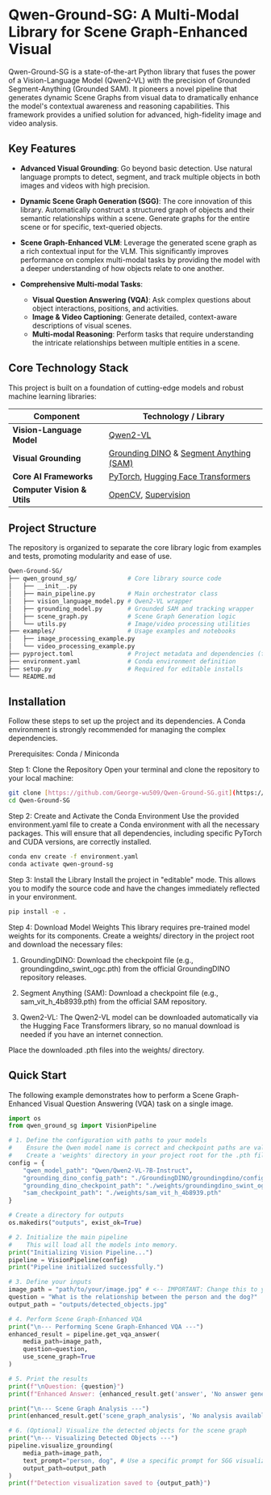 # Qwen-Ground-SG: A Multi-Modal Library for Scene Graph-Enhanced Visual 


Qwen-Ground-SG is a state-of-the-art Python library that fuses the power of a Vision-Language Model (Qwen2-VL) with the precision of Grounded Segment-Anything (Grounded SAM). It pioneers a novel pipeline that generates dynamic Scene Graphs from visual data to dramatically enhance the model's contextual awareness and reasoning capabilities. This framework provides a unified solution for advanced, high-fidelity image and video analysis.

## Key Features

-   **Advanced Visual Grounding**: Go beyond basic detection. Use natural language prompts to detect, segment, and track multiple objects in both images and videos with high precision.

-   **Dynamic Scene Graph Generation (SGG)**: The core innovation of this library. Automatically construct a structured graph of objects and their semantic relationships within a scene. Generate graphs for the entire scene or for specific, text-queried objects.

-   **Scene Graph-Enhanced VLM**: Leverage the generated scene graph as a rich contextual input for the VLM. This significantly improves performance on complex multi-modal tasks by providing the model with a deeper understanding of how objects relate to one another.

-   **Comprehensive Multi-modal Tasks**:
    -   **Visual Question Answering (VQA)**: Ask complex questions about object interactions, positions, and activities.
    -   **Image & Video Captioning**: Generate detailed, context-aware descriptions of visual scenes.
    -   **Multi-modal Reasoning**: Perform tasks that require understanding the intricate relationships between multiple entities in a scene.

## Core Technology Stack

This project is built on a foundation of cutting-edge models and robust machine learning libraries:

| Component                  | Technology / Library                                                                    |
| -------------------------- | --------------------------------------------------------------------------------------- |
| **Vision-Language Model** | [Qwen2-VL](https://github.com/QwenLM/Qwen2-VL)                                          |
| **Visual Grounding** | [Grounding DINO](https://github.com/IDEA-Research/GroundingDINO) & [Segment Anything (SAM)](https://github.com/facebookresearch/segment-anything) |
| **Core AI Frameworks** | [PyTorch](https://pytorch.org/), [Hugging Face Transformers](https://huggingface.co/docs/transformers/index) |
| **Computer Vision & Utils**| [OpenCV](https://opencv.org/), [Supervision](https://roboflow.github.io/supervision/) |

## Project Structure

The repository is organized to separate the core library logic from examples and tests, promoting modularity and ease of use.

```bash
Qwen-Ground-SG/
├── qwen_ground_sg/              # Core library source code
│   ├── __init__.py
│   ├── main_pipeline.py         # Main orchestrator class
│   ├── vision_language_model.py # Qwen2-VL wrapper
│   ├── grounding_model.py       # Grounded SAM and tracking wrapper
│   ├── scene_graph.py           # Scene Graph Generation logic
│   └── utils.py                 # Image/video processing utilities
├── examples/                    # Usage examples and notebooks
│   ├── image_processing_example.py
│   └── video_processing_example.py
├── pyproject.toml               # Project metadata and dependencies (for pip)
├── environment.yaml             # Conda environment definition
├── setup.py                     # Required for editable installs
└── README.md

```

## Installation

Follow these steps to set up the project and its dependencies. A Conda environment is strongly recommended for managing the complex dependencies.

Prerequisites:
Conda / Miniconda

Step 1: Clone the Repository
Open your terminal and clone the repository to your local machine:

```bash
git clone [https://github.com/George-wu509/Qwen-Ground-SG.git](https://github.com/George-wu509/Qwen-Ground-SG.git)
cd Qwen-Ground-SG
```

Step 2: Create and Activate the Conda Environment
Use the provided environment.yaml file to create a Conda environment with all the necessary packages. This will ensure that all dependencies, including specific PyTorch and CUDA versions, are correctly installed.

```bash
conda env create -f environment.yaml
conda activate qwen-ground-sg
```

Step 3: Install the Library
Install the project in "editable" mode. This allows you to modify the source code and have the changes immediately reflected in your environment.
```bash
pip install -e .
```

Step 4: Download Model Weights
This library requires pre-trained model weights for its components. Create a weights/ directory in the project root and download the necessary files:

1. GroundingDINO: Download the checkpoint file (e.g., groundingdino_swint_ogc.pth) from the official GroundingDINO repository releases.

2. Segment Anything (SAM): Download a checkpoint file (e.g., sam_vit_h_4b8939.pth) from the official SAM repository.

3. Qwen2-VL: The Qwen2-VL model can be downloaded automatically via the Hugging Face Transformers library, so no manual download is needed if you have an internet connection.

Place the downloaded .pth files into the weights/ directory.

## Quick Start

The following example demonstrates how to perform a Scene Graph-Enhanced Visual Question Answering (VQA) task on a single image.

```python
import os
from qwen_ground_sg import VisionPipeline

# 1. Define the configuration with paths to your models
#    Ensure the Qwen model name is correct and checkpoint paths are valid.
#    Create a 'weights' directory in your project root for the .pth files.
config = {
    "qwen_model_path": "Qwen/Qwen2-VL-7B-Instruct",
    "grounding_dino_config_path": "./GroundingDINO/groundingdino/config/GroundingDINO_SwinT_OGC.py", # This path might need adjustment
    "grounding_dino_checkpoint_path": "./weights/groundingdino_swint_ogc.pth",
    "sam_checkpoint_path": "./weights/sam_vit_h_4b8939.pth"
}

# Create a directory for outputs
os.makedirs("outputs", exist_ok=True)

# 2. Initialize the main pipeline
#    This will load all the models into memory.
print("Initializing Vision Pipeline...")
pipeline = VisionPipeline(config)
print("Pipeline initialized successfully.")

# 3. Define your inputs
image_path = "path/to/your/image.jpg" # <-- IMPORTANT: Change this to your image path
question = "What is the relationship between the person and the dog?"
output_path = "outputs/detected_objects.jpg"

# 4. Perform Scene Graph-Enhanced VQA
print("\n--- Performing Scene Graph-Enhanced VQA ---")
enhanced_result = pipeline.get_vqa_answer(
    media_path=image_path,
    question=question,
    use_scene_graph=True
)

# 5. Print the results
print(f"\nQuestion: {question}")
print(f"Enhanced Answer: {enhanced_result.get('answer', 'No answer generated.')}")

print("\n--- Scene Graph Analysis ---")
print(enhanced_result.get('scene_graph_analysis', 'No analysis available.'))

# 6. (Optional) Visualize the detected objects for the scene graph
print("\n--- Visualizing Detected Objects ---")
pipeline.visualize_grounding(
    media_path=image_path,
    text_prompt="person, dog", # Use a specific prompt for SGG visualization
    output_path=output_path
)
print(f"Detection visualization saved to {output_path}")
```
